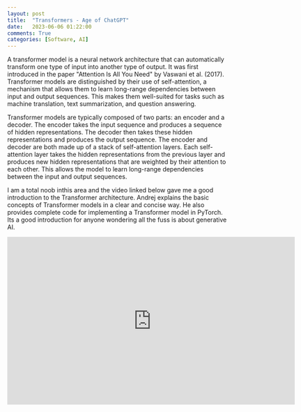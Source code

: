 ```yaml
---
layout: post
title:  "Transformers - Age of ChatGPT"
date:   2023-06-06 01:22:00
comments: True
categories: [Software, AI]
---
```


A transformer model is a neural network architecture that can automatically transform one type of input into another type of output. It was first introduced in the paper "Attention Is All You Need" by Vaswani et al. (2017). Transformer models are distinguished by their use of self-attention, a mechanism that allows them to learn long-range dependencies between input and output sequences. This makes them well-suited for tasks such as machine translation, text summarization, and question answering.

Transformer models are typically composed of two parts: an encoder and a decoder. The encoder takes the input sequence and produces a sequence of hidden representations. The decoder then takes these hidden representations and produces the output sequence. The encoder and decoder are both made up of a stack of self-attention layers. Each self-attention layer takes the hidden representations from the previous layer and produces new hidden representations that are weighted by their attention to each other. This allows the model to learn long-range dependencies between the input and output sequences.

I am a total noob inthis area and the video linked below gave me a good introduction to the Transformer architecture. Andrej explains the basic concepts of Transformer models in a clear and concise way. He also provides complete code for implementing a Transformer model in PyTorch. Its a good introduction for anyone wondering all the fuss is about generative AI.

<iframe width="660" height="385" src="https://www.youtube.com/embed/kCc8FmEb1nY" title="YouTube video player" frameborder="0" allow="accelerometer; autoplay; clipboard-write; encrypted-media; gyroscope; picture-in-picture; web-share" allowfullscreen></iframe>
